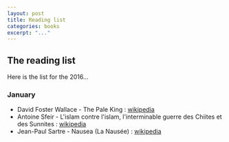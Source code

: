 ```yaml
---
layout: post
title: Reading list
categories: books
excerpt: "..."
---
```


## The reading list

Here is the list for the 2016&#46;&#46;&#46;

### January

- David Foster Wallace - The Pale King : [wikipedia](https://en.wikipedia.org/wiki/The_Pale_King)
- Antoine Sfeir - L'islam contre l'islam, l'interminable guerre des Chiites et des Sunnites : [wikipedia](https://en.wikipedia.org/wiki/Antoine_Sfeir)
- Jean-Paul Sartre - Nausea (La Nausée) : [wikipedia](https://en.wikipedia.org/wiki/Nausea_(novel))
